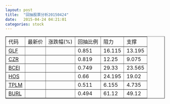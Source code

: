 ```yaml
---
layout: post
title:  "回抽股票分析20150424"
date:   2015-04-24 04:21:01
categories: stock
---
```

<script type="text/javascript">
var stockList = []
stockList.push('gb_glf');
stockList.push('gb_czr');
stockList.push('gb_bcei');
stockList.push('gb_hos');
stockList.push('gb_tplm');
stockList.push('gb_burl');
</script>
<table border="1">
 <tr>
 <td>代码</td>
 <td>最新价</td>
 <td>涨跌幅(%)</td>
 <td>回抽比例</td>
 <td>阻力</td>
 <td>支撑</td>
</tr>
  <tr id="glf">
  <td><a href="http://stock.finance.sina.com.cn/usstock/quotes/GLF.html" target="_blank">GLF</a></td><td></td><td></td><td>0.851</td><td>16.115</td><td>13.195</td></tr>
  <tr id="czr">
  <td><a href="http://stock.finance.sina.com.cn/usstock/quotes/CZR.html" target="_blank">CZR</a></td><td></td><td></td><td>0.819</td><td>12.25</td><td>9.075</td></tr>
  <tr id="bcei">
  <td><a href="http://stock.finance.sina.com.cn/usstock/quotes/BCEI.html" target="_blank">BCEI</a></td><td></td><td></td><td>0.749</td><td>29.33</td><td>23.565</td></tr>
  <tr id="hos">
  <td><a href="http://stock.finance.sina.com.cn/usstock/quotes/HOS.html" target="_blank">HOS</a></td><td></td><td></td><td>0.66</td><td>24.195</td><td>19.02</td></tr>
  <tr id="tplm">
  <td><a href="http://stock.finance.sina.com.cn/usstock/quotes/TPLM.html" target="_blank">TPLM</a></td><td></td><td></td><td>0.511</td><td>6.155</td><td>4.735</td></tr>
  <tr id="burl">
  <td><a href="http://stock.finance.sina.com.cn/usstock/quotes/BURL.html" target="_blank">BURL</a></td><td></td><td></td><td>0.494</td><td>61.12</td><td>49.12</td></tr>
</table>
